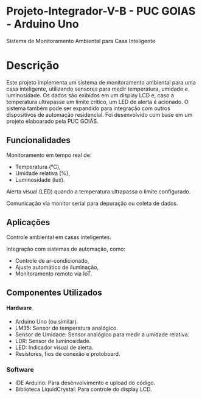 # Projeto-Integrador-V-B - PUC GOIAS - Arduino Uno

Sistema de Monitoramento Ambiental para Casa Inteligente

# Descrição

Este projeto implementa um sistema de monitoramento ambiental para uma casa inteligente, utilizando sensores para medir temperatura, umidade e luminosidade. Os dados são exibidos em um display LCD e, caso a temperatura ultrapasse um limite crítico, um LED de alerta é acionado. O sistema também pode ser expandido para integração com outros dispositivos de automação residencial. Foi desenvolvido com base em um projeto elaboarado pela PUC GOIÁS.

## Funcionalidades

Monitoramento em tempo real de:

- Temperatura (°C),
- Umidade relativa (%),
- Luminosidade (lux).
  

Alerta visual (LED) quando a temperatura ultrapassa o limite configurado.

Comunicação via monitor serial para depuração ou coleta de dados.

## Aplicações

Controle ambiental em casas inteligentes.


Integração com sistemas de automação, como:
- Controle de ar-condicionado,
- Ajuste automático de iluminação,
- Monitoramento remoto via IoT.
  
## Componentes Utilizados

#### Hardware

- Arduino Uno (ou similar).
- LM35: Sensor de temperatura analógico.
- Sensor de Umidade: Sensor analógico para medir a umidade relativa.
- LDR: Sensor de luminosidade.
- LED: Indicador visual de alerta.
- Resistores, fios de conexão e protoboard.
  
### Software

- IDE Arduino: Para desenvolvimento e upload do código.
- Biblioteca LiquidCrystal: Para controle do display LCD.
 

